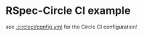 # RSpec-Circle CI example

see [.circleci/config.yml](.circleci/config.yml) for the Circle CI configuration!
